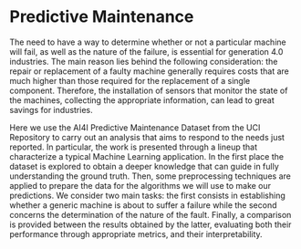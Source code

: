 # Predictive Maintenance
The need to have a way to determine whether or not a particular machine will fail, as well as the nature of the failure, is essential for generation 4.0 industries. The main reason lies behind the following consideration: the repair or replacement of a faulty machine generally requires costs that are much higher than those required for the replacement of a single component. Therefore, the installation of sensors that monitor the state of the machines, collecting the appropriate information, can lead to great savings for industries.

Here we use the AI4I Predictive Maintenance Dataset from the UCI Repository to carry out an analysis that aims to respond to the needs just reported. In particular, the work is presented through a lineup that characterize a typical Machine Learning application. In the first place the dataset is explored to obtain a deeper knowledge that can guide in fully understanding the ground truth. Then, some preprocessing techniques are applied to prepare the data for the algorithms we will use to make our predictions. We consider two main tasks: the first consists in establishing whether a generic machine is about to suffer a failure while the second concerns the determination of the nature of the fault. Finally, a comparison is provided between the results obtained by the latter, evaluating both their performance through appropriate metrics, and their interpretability.

